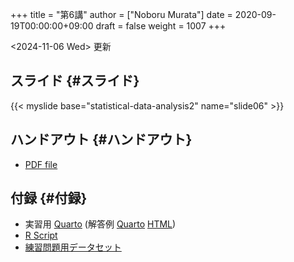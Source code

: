 +++
title = "第6講"
author = ["Noboru Murata"]
date = 2020-09-19T00:00:00+09:00
draft = false
weight = 1007
+++

<span class="timestamp-wrapper"><span class="timestamp">&lt;2024-11-06 Wed&gt; </span></span> 更新


## スライド {#スライド}

{{< myslide base="statistical-data-analysis2" name="slide06" >}}


## ハンドアウト {#ハンドアウト}

-   [PDF file](https://noboru-murata.github.io/statistical-data-analysis2/pdfs/slide06.pdf)


## 付録 {#付録}

-   実習用 [Quarto](https://raw.githubusercontent.com/noboru-murata/statistical-data-analysis2/refs/heads/master/docs/code/practice06.qmd) (解答例 [Quarto](https://raw.githubusercontent.com/noboru-murata/statistical-data-analysis2/refs/heads/master/docs/code/sample-code06.qmd) [HTML](https://noboru-murata.github.io/statistical-data-analysis2/code/sample-code06.html))
-   [R Script](https://noboru-murata.github.io/statistical-data-analysis2/code/slide06.R)
-   [練習問題用データセット](https://noboru-murata.github.io/statistical-data-analysis2/data/data06.zip)
